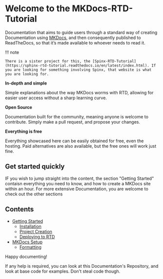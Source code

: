 # Welcome to the MKDocs-RTD-Tutorial

Documentation that aims to guide users through a standard way of creating Documentation using [MKDocs](https://www.mkdocs.org), and then consequently published to ReadTheDocs, so that it’s made available to whoever needs to read it.

!!! note
    
    There is a sister project for this, the [Spinx-RTD-Tutorial](https://sphinx-rtd-tutorial.readthedocs.io/en/latest/index.html). If you are looking for something involving Spinx, that website is what you are looking for.

**In-depth and simple**

Simple explanations about the way MKDocs worms with RTD, allowing for easier user access without a sharp learning curve.

**Open Source**

Documentation built for the community, meaning anyone is welcome to contribute. Simply make a pull request, and propose your changes. 

**Everything is free**

Everything showcased here can be easily obtained for free, even the hosting. Paid alternatives are also available, but the free ones will work just fine.

## Get started quickly

IF you wish to jump straight into the content, the section "Getting Started" contaisn everything you need to know, and how to create a MKDocs site within an hour. For more extensive Documentation, you are welcome to check out the other sections

## Contents

 - [Getting Started](gettingstarted/installation.md)
    - [Installation](gettingstarted/installation.md)
    - [Project Creation](gettingstarted/projectcreate.md)
    - [Deploying to RTD](gettingstarted/deploytortd.md)
- [MKDocs Setup](setup/formatting.md)
    - [Formatting](setup/formatting.md)

Happy documenting!

If any help is required, you can look at this Documentation's Repository, and look at base code for examples. Don't steal code though.